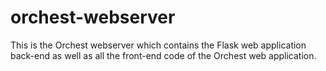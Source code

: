 # orchest-webserver

This is the Orchest webserver which contains the Flask web application back-end
as well as all the front-end code of the Orchest web application.
